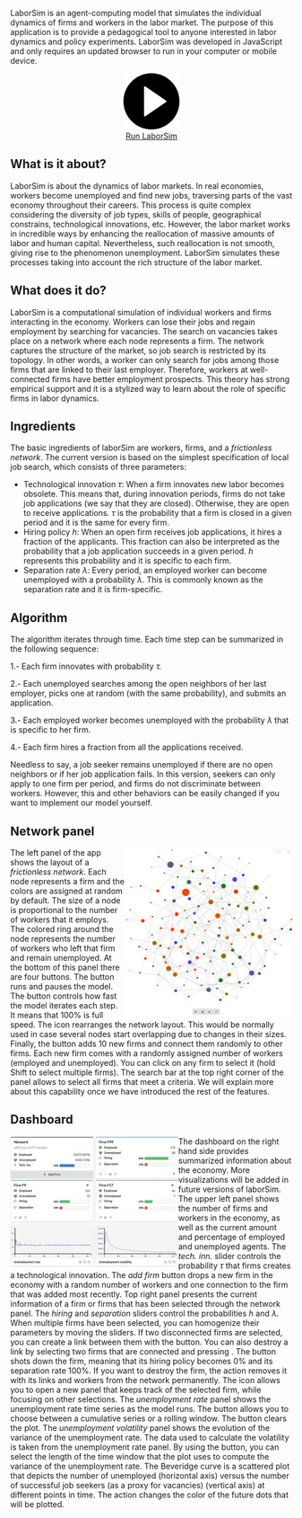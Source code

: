 
LaborSim is an agent-computing model that simulates the individual dynamics of firms and workers in the labor market. The purpose of this application is to provide a pedagogical tool to anyone interested in labor dynamics and policy experiments. LaborSim was developed in JavaScript and only requires an updated browser to run in your computer or mobile device.



<p align="center">
<img src="/images/play-button.png" width="100" height="auto"><br>
<a href="https://oguerrer.github.io/laborsimapp/">
Run LaborSim
</a>
</p>


## What is it about?

LaborSim is about the dynamics of labor markets. In real economies, workers become unemployed and find new jobs, traversing parts of the vast economy throughout their careers. This process is quite complex considering the diversity of job types, skills of people, geographical constrains, technological innovations, etc. However, the labor market works in incredible ways by enhancing the reallocation of massive amounts of labor and human capital. Nevertheless, such reallocation is not smooth, giving rise to the phenomenon unemployment. LaborSim simulates these processes taking into account the rich structure of the labor market.


## What does it do?

LaborSim is a computational simulation of individual workers and firms interacting in the economy. Workers can lose their jobs and regain employment by searching for vacancies. The search on vacancies takes place on a network where each node represents a firm. The network captures the structure of the market, so job search is restricted by its topology. In other words, a worker can only search for jobs among those firms that are linked to their last employer. Therefore, workers at well-connected firms have better employment prospects. This theory has strong empirical support and it is a stylized way to learn about the role of specific firms in labor dynamics.


## Ingredients

The basic ingredients of laborSim are workers, firms, and a <em>frictionless network</em>. The current version is based on the simplest specification of local job search, which consists of three parameters:
<ul>
 	<li>Technological innovation <em>τ</em>: When a firm innovates new labor becomes obsolete. This means that, during innovation periods, firms do not take job applications (we say that they are closed). Otherwise, they are open to receive applications. <em>τ</em> is the probability that a firm is closed in a given period and it is the same for every firm.</li>
 	<li>Hiring policy <em>h</em>: When an open firm receives job applications, it hires a fraction of the applicants. This fraction can also be interpreted as the probability that a job application succeeds in a given period. <em>h</em> represents this probability and it is specific to each firm.</li>
 	<li>Separation rate <em>λ</em>: Every period, an employed worker can become unemployed with a probability <em>λ</em>. This is commonly known as the separation rate and it is firm-specific.</li>
</ul>


## Algorithm

The algorithm iterates through time. Each time step can be summarized in the following sequence:

1.- Each firm innovates with probability <em>τ.</em>

2.- Each unemployed searches among the open neighbors of her last employer, picks one at random (with the same probability), and submits an application.

3.- Each employed worker becomes unemployed with the probability <em>λ </em>that is specific to her firm.

4.- Each firm hires a fraction  from all the applications received.

Needless to say, a job seeker remains unemployed if there are no open neighbors or if her job application fails. In this version, seekers can only apply to one firm per period, and firms do not discriminate between workers. However, this and other behaviors can be easily changed if you want to implement our model yourself.


## Network panel

<img class="alignright wp-image-254" src="/images/netPanel-294x300.jpg" alt="netPanel" width="300" height="300" align="right">The left panel of the app shows the layout of a <em>frictionless network</em>. Each node represents a firm and the colors are assigned at random by default. The size of a node is proportional to the number of workers that it employs. The colored ring around the node represents the number of workers who left that firm and remain unemployed. At the bottom of this panel there are four buttons. The <i class="fa fa-play"></i> button runs and pauses the model. The <i class="fa fa-tachometer"></i> button controls how fast the model iterates each step. It means that 100% is full speed. The <i class="fa fa-share-alt fa-rotate-90"></i> icon rearranges the network layout. This would be normally used in case several nodes start overlapping due to changes in their sizes. Finally, the <i class="fa fa-magic"></i> button adds 10 new firms and connect them randomly to other firms. Each new firm comes with a randomly assigned number of workers (employed and unemployed). You can click on any firm to select it (hold Shift to select multiple firms). The search bar at the top right corner of the panel allows to select all firms that meet a criteria. We will explain more about this capability once we have introduced the rest of the features.


## Dashboard

<img class="alignleft wp-image-262" src="/images/dashboard-300x232.jpg" alt="dashboard" width="300" height="232" align="left">The dashboard on the right hand side provides summarized information about the economy. More visualizations will be added in future versions of laborSim. The upper left panel shows the number of firms and workers in the economy, as well as the current amount and percentage of employed and unemployed agents. The <em>tech. inn.</em> slider controls the probability <em>τ</em> that firms creates a technological innovation. The <em>add firm </em>button drops a new firm in the economy with a random number of workers and one connection to the firm that was added most recently. Top right panel presents the current information of a firm or firms that has been selected through the network panel. The <em>hiring</em> and <em>separation</em> sliders control the probabilities <em>h</em> and <em>λ. </em>When multiple firms have been selected, you can homogenize their parameters by moving the sliders. If two disconnected firms are selected, you can create a link between them with the <i class="fa fa-link"></i> button. You can also destroy a link by selecting two firms that are connected and pressing <i class="fa fa-chain-broken"></i>. The button <i class="fa fa-bomb"></i> shots down the firm, meaning that its hiring policy becomes 0% and its separation rate 100%. If you want to destroy the firm, the action <i class="fa fa-trash-o"></i> removes it with its links and workers from the network permanently. The <i class="fa fa-thumb-tack"></i> icon allows you to open a new panel that keeps track of the selected firm, while focusing on other selections. The <em>unemployment rate</em> panel shows the unemployment rate time series as the model runs. The <i class="fa fa-history"></i> button allows you to choose between a cumulative series or a rolling window. The <i class="fa fa-recycle"></i> button clears the plot. The <em>unemployment volatility </em>panel shows the evolution of the variance of the unemployment rate. The data used to calculate the volatility is taken from the unemployment rate panel. By using the <i class="fa fa-crop"></i> button, you can select the length of the time window that the plot uses to compute the variance of the unemployment rate. The Beveridge curve is a scattered plot that depicts the number of unemployed (horizontal axis) versus the number of successful job seekers (as a proxy for vacancies) (vertical axis) at different points in time. The <i class="fa fa-tint"></i> action changes the color of the future dots that will be plotted.




